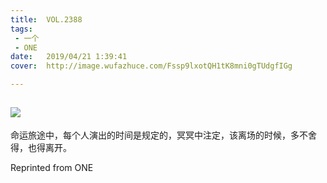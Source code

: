 ```yaml
---
title:	VOL.2388
tags:
 - 一个
 - ONE
date:	2019/04/21 1:39:41
cover:	http://image.wufazhuce.com/Fssp9lxotQH1tK8mni0gTUdgfIGg

---
```

![](http://image.wufazhuce.com/Fssp9lxotQH1tK8mni0gTUdgfIGg)
---

命运旅途中，每个人演出的时间是规定的，冥冥中注定，该离场的时候，多不舍得，也得离开。
 
Reprinted from ONE
